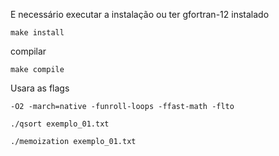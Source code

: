 
E necessário executar a instalação ou ter gfortran-12 instalado

```
make install
```

compilar

```
make compile
```

Usara as flags

```
-O2 -march=native -funroll-loops -ffast-math -flto
```


```
./qsort exemplo_01.txt
```

```
./memoization exemplo_01.txt
```
